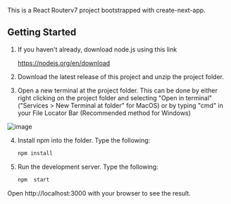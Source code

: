 This is a React Routerv7 project bootstrapped with create-next-app.

## Getting Started

1. If you haven't already, download node.js using this link 

    https://nodejs.org/en/download

2. Download the latest release of this project and unzip the project folder.

3. Open a new terminal at the project folder. This can be done by either right clicking on the project folder and selecting "Open in terminal"("Services > New Terminal at folder" for MacOS) or by typing "cmd" in your File Locator Bar (Recommended method for Windows)

![image](https://github.com/user-attachments/assets/255555d5-bd80-4983-a56a-664fb8ff25f4)

4. Install npm into the folder. Type the following:
    ``` bash
    npm install
    ```
5. Run the development server. Type the following:
    ``` bash
    npm  start
    ```
Open http://localhost:3000 with your browser to see the result.




